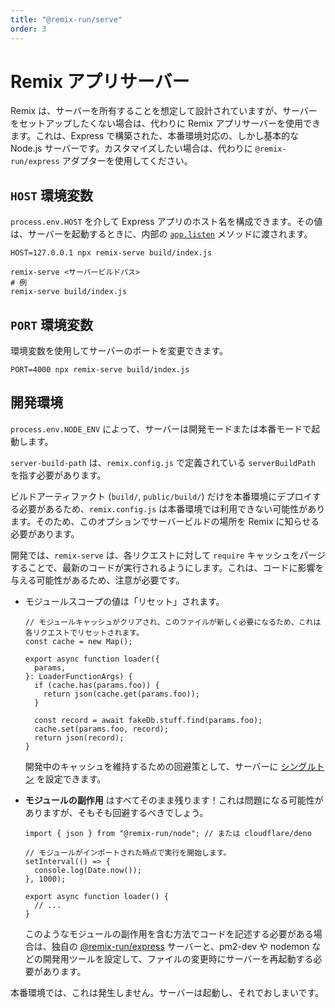 ```yaml
---
title: "@remix-run/serve"
order: 3
---
```


# Remix アプリサーバー

Remix は、サーバーを所有することを想定して設計されていますが、サーバーをセットアップしたくない場合は、代わりに Remix アプリサーバーを使用できます。これは、Express で構築された、本番環境対応の、しかし基本的な Node.js サーバーです。カスタマイズしたい場合は、代わりに `@remix-run/express` アダプターを使用してください。

## `HOST` 環境変数

`process.env.HOST` を介して Express アプリのホスト名を構成できます。その値は、サーバーを起動するときに、内部の [`app.listen`][express-listen] メソッドに渡されます。

```shellscript nonumber
HOST=127.0.0.1 npx remix-serve build/index.js
```

```shellscript nonumber
remix-serve <サーバービルドパス>
# 例
remix-serve build/index.js
```

## `PORT` 環境変数

環境変数を使用してサーバーのポートを変更できます。

```shellscript nonumber
PORT=4000 npx remix-serve build/index.js
```

## 開発環境

`process.env.NODE_ENV` によって、サーバーは開発モードまたは本番モードで起動します。

`server-build-path` は、`remix.config.js` で定義されている `serverBuildPath` を指す必要があります。

ビルドアーティファクト (`build/`, `public/build/`) だけを本番環境にデプロイする必要があるため、`remix.config.js` は本番環境では利用できない可能性があります。そのため、このオプションでサーバービルドの場所を Remix に知らせる必要があります。

開発では、`remix-serve` は、各リクエストに対して `require` キャッシュをパージすることで、最新のコードが実行されるようにします。これは、コードに影響を与える可能性があるため、注意が必要です。

- モジュールスコープの値は「リセット」されます。

  ```tsx lines=[1-3]
  // モジュールキャッシュがクリアされ、このファイルが新しく必要になるため、これは各リクエストでリセットされます。
  const cache = new Map();

  export async function loader({
    params,
  }: LoaderFunctionArgs) {
    if (cache.has(params.foo)) {
      return json(cache.get(params.foo));
    }

    const record = await fakeDb.stuff.find(params.foo);
    cache.set(params.foo, record);
    return json(record);
  }
  ```

  開発中のキャッシュを維持するための回避策として、サーバーに [シングルトン][singleton] を設定できます。

- **モジュールの副作用** はすべてそのまま残ります！これは問題になる可能性がありますが、そもそも回避するべきでしょう。

  ```tsx lines=[3-6]
  import { json } from "@remix-run/node"; // または cloudflare/deno

  // モジュールがインポートされた時点で実行を開始します。
  setInterval(() => {
    console.log(Date.now());
  }, 1000);

  export async function loader() {
    // ...
  }
  ```

  このようなモジュールの副作用を含む方法でコードを記述する必要がある場合は、独自の [@remix-run/express][remix-run-express] サーバーと、pm2-dev や nodemon などの開発用ツールを設定して、ファイルの変更時にサーバーを再起動する必要があります。

本番環境では、これは発生しません。サーバーは起動し、それでおしまいです。

[remix-run-express]: ./adapter#createrequesthandler
[singleton]: ../guides/manual-mode#keeping-in-memory-server-state-across-rebuilds
[express-listen]: https://expressjs.com/en/api.html#app.listen


